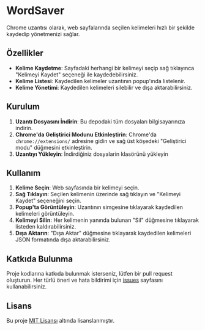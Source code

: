 # WordSaver
Chrome uzantısı olarak, web sayfalarında seçilen kelimeleri hızlı bir şekilde kaydedip yönetmenizi sağlar.

## Özellikler
- **Kelime Kaydetme**: Sayfadaki herhangi bir kelimeyi seçip sağ tıklayınca "Kelimeyi Kaydet" seçeneği ile kaydedebilirsiniz.
- **Kelime Listesi**: Kaydedilen kelimeler uzantının popup'ında listelenir.
- **Kelime Yönetimi**: Kaydedilen kelimeleri silebilir ve dışa aktarabilirsiniz.

## Kurulum
1. **Uzantı Dosyasını İndirin**: Bu depodaki tüm dosyaları bilgisayarınıza indirin.
2. **Chrome'da Geliştirici Modunu Etkinleştirin**: Chrome'da `chrome://extensions/` adresine gidin ve sağ üst köşedeki "Geliştirici modu" düğmesini etkinleştirin.
3. **Uzantıyı Yükleyin**: İndirdiğiniz dosyalarin klasörünü yükleyin

## Kullanım
1. **Kelime Seçin**: Web sayfasında bir kelimeyi seçin.
2. **Sağ Tıklayın**: Seçilen kelimenin üzerinde sağ tıklayın ve "Kelimeyi Kaydet" seçeneğini seçin.
3. **Popup'ta Görüntüleyin**: Uzantının simgesine tıklayarak kaydedilen kelimeleri görüntüleyin.
4. **Kelimeyi Silin**: Her kelimenin yanında bulunan "Sil" düğmesine tıklayarak listeden kaldırabilirsiniz.
5. **Dışa Aktarın**: "Dışa Aktar" düğmesine tıklayarak kaydedilen kelimeleri JSON formatında dışa aktarabilirsiniz.

## Katkıda Bulunma
Proje kodlarına katkıda bulunmak isterseniz, lütfen bir pull request oluşturun. Her türlü öneri ve hata bildirimi için [issues](https://github.com/akifyanbak/WordSaver/issues) sayfasını kullanabilirsiniz.

## Lisans
Bu proje [MIT Lisansı](https://opensource.org/licenses/MIT) altında lisanslanmıştır.
